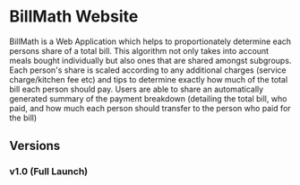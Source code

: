 # BillMath Website

BillMath is a Web Application which helps to proportionately determine each persons share of a total bill. This algorithm not only takes into account meals bought individually but also ones that are shared amongst subgroups. Each person's share is scaled according to any additional charges (service charge/kitchen fee etc) and tips to determine exactly how much of the total bill each person should pay. Users are able to share an automatically generated summary of the payment breakdown (detailing the total bill, who paid, and how much each person should transfer to the person who paid for the bill)

## Versions 

### v1.0 (Full Launch)
